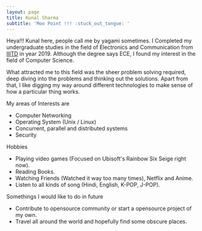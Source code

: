 ```yaml
---
layout: page
title: Kunal Sharma
subtitle: 'Moo Point !!! :stuck_out_tongue: '
---
```


Heya!!! Kunal here, people call me by yagami sometimes. I Completed my undergraduate studies in the field of Electronics and Communication from [IIITD](https://iiitd.ac.in/) in year 2019. Although the degree says ECE, I found my interest in the field of Computer Science.

What attracted me to this field was the sheer problem solving required, deep diving into the problems and thinking out the solutions. Apart from that, I like digging my way around different technologies to make sense of how a particular thing works.

My areas of Interests are
- Computer Networking
- Operating System (Unix / Linux)
- Concurrent, parallel and distributed systems
- Security

Hobbies
- Playing video games (Focused on Ubisoft's Rainbow Six Seige right now).
- Reading Books.
- Watching Friends (Watched it way too many times), Netflix and Anime.
- Listen to all kinds of song (Hindi, English, K-POP, J-POP).

Somethings I would like to do in future
- Contribute to opensource community or start a opensource project of my own.
- Travel all around the world and hopefully find some obscure places.
